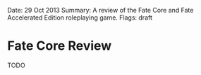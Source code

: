 Date: 29 Oct 2013
Summary: A review of the Fate Core and Fate Accelerated Edition roleplaying game.
Flags: draft

# Fate Core Review

TODO
